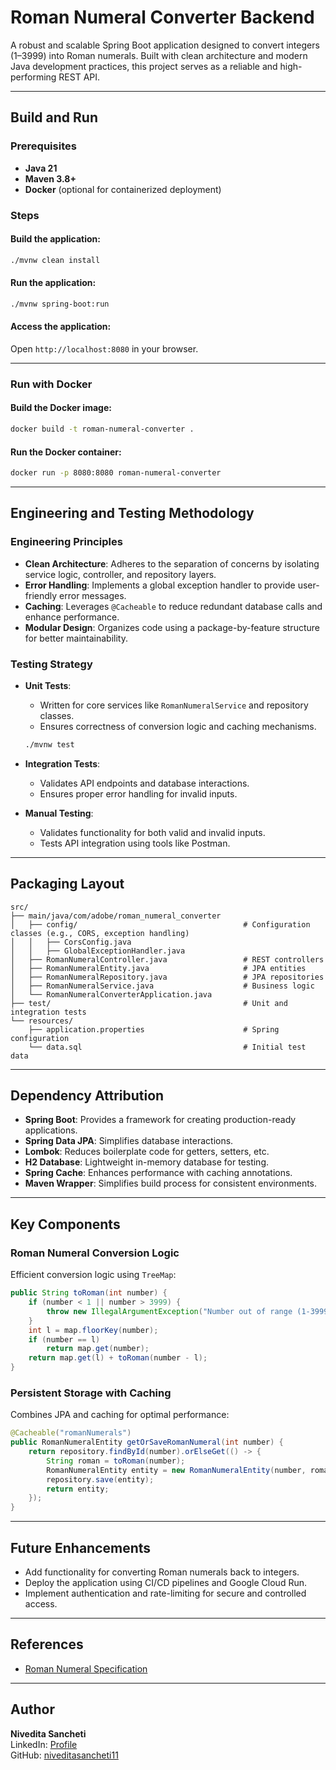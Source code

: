 # Roman Numeral Converter Backend

A robust and scalable Spring Boot application designed to convert integers (1–3999) into Roman numerals. Built with clean architecture and modern Java development practices, this project serves as a reliable and high-performing REST API.

---

## Build and Run

### Prerequisites

- **Java 21**
- **Maven 3.8+**
- **Docker** (optional for containerized deployment)

### Steps

#### Build the application:

```bash
./mvnw clean install
```

#### Run the application:

```bash
./mvnw spring-boot:run
```

#### Access the application:

Open `http://localhost:8080` in your browser.

---

### Run with Docker

#### Build the Docker image:

```bash
docker build -t roman-numeral-converter .
```

#### Run the Docker container:

```bash
docker run -p 8080:8080 roman-numeral-converter
```

---

## Engineering and Testing Methodology

### Engineering Principles

- **Clean Architecture**: Adheres to the separation of concerns by isolating service logic, controller, and repository layers.
- **Error Handling**: Implements a global exception handler to provide user-friendly error messages.
- **Caching**: Leverages `@Cacheable` to reduce redundant database calls and enhance performance.
- **Modular Design**: Organizes code using a package-by-feature structure for better maintainability.

### Testing Strategy

- **Unit Tests**:

  - Written for core services like `RomanNumeralService` and repository classes.
  - Ensures correctness of conversion logic and caching mechanisms.

  ```bash
  ./mvnw test
  ```

- **Integration Tests**:

  - Validates API endpoints and database interactions.
  - Ensures proper error handling for invalid inputs.

- **Manual Testing**:

  - Validates functionality for both valid and invalid inputs.
  - Tests API integration using tools like Postman.

---

## Packaging Layout

```plaintext
src/
├── main/java/com/adobe/roman_numeral_converter
│   ├── config/                                     # Configuration classes (e.g., CORS, exception handling)
│   │   ├── CorsConfig.java
│   │   ├── GlobalExceptionHandler.java          
│   ├── RomanNumeralController.java                 # REST controllers             
│   ├── RomanNumeralEntity.java                     # JPA entities
│   ├── RomanNumeralRepository.java                 # JPA repositories           
│   ├── RomanNumeralService.java                    # Business logic
│   └── RomanNumeralConverterApplication.java
├── test/                                           # Unit and integration tests
└── resources/
    ├── application.properties                      # Spring configuration
    └── data.sql                                    # Initial test data
```

---

## Dependency Attribution

- **Spring Boot**: Provides a framework for creating production-ready applications.
- **Spring Data JPA**: Simplifies database interactions.
- **Lombok**: Reduces boilerplate code for getters, setters, etc.
- **H2 Database**: Lightweight in-memory database for testing.
- **Spring Cache**: Enhances performance with caching annotations.
- **Maven Wrapper**: Simplifies build process for consistent environments.

---

## Key Components

### Roman Numeral Conversion Logic

Efficient conversion logic using `TreeMap`:

```java
public String toRoman(int number) {
    if (number < 1 || number > 3999) {
        throw new IllegalArgumentException("Number out of range (1-3999)");
    }
    int l = map.floorKey(number);
    if (number == l)
        return map.get(number);
    return map.get(l) + toRoman(number - l);
}
```

### Persistent Storage with Caching

Combines JPA and caching for optimal performance:

```java
@Cacheable("romanNumerals")
public RomanNumeralEntity getOrSaveRomanNumeral(int number) {
    return repository.findById(number).orElseGet(() -> {
        String roman = toRoman(number);
        RomanNumeralEntity entity = new RomanNumeralEntity(number, roman);
        repository.save(entity);
        return entity;
    });
}
```

---

## Future Enhancements

- Add functionality for converting Roman numerals back to integers.
- Deploy the application using CI/CD pipelines and Google Cloud Run.
- Implement authentication and rate-limiting for secure and controlled access.

---

## References

- [Roman Numeral Specification](https://en.wikipedia.org/wiki/Roman_numerals)

---

## Author

**Nivedita Sancheti**\
LinkedIn: [Profile](https://www.linkedin.com/in/niveditasancheti11)\
GitHub: [niveditasancheti11](https://github.com/niveditasancheti11)

